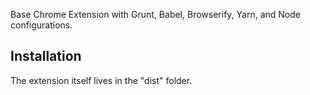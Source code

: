 Base Chrome Extension with Grunt, Babel, Browserify, Yarn, and Node configurations.

## Installation

The extension itself lives in the "dist" folder.
